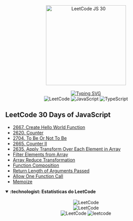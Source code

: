 <div align="center">
<img src="https://assets.leetcode.com/study_plan_v2/30-days-of-javascript/cover" alt="LeetCode JS 30" width="250px">
</div>
</br>

<!-- https://github.com/denvercoder1/readme-typing-svg -->
<div align="center">
<a href="https://git.io/typing-svg"><img src="https://readme-typing-svg.demolab.com?font=Fira+Code&pause=1000&color=31B6D6&center=true&vCenter=true&random=true&width=435&lines=%F0%9F%91%A9%E2%80%8D%F0%9F%92%BB+LeetCode+Daily+Coding+%F0%9F%A7%91%E2%80%8D%F0%9F%92%BB" alt="Typing SVG" /></a>
</div>

<div align="center">
<img src="https://img.shields.io/badge/LeetCode-FFA116.svg?style=for-the-badge&logo=LeetCode&logoColor=white" alt="LeetCode">
<img src="https://img.shields.io/badge/JavaScript-F7DF1E.svg?style=for-the-badge&logo=JavaScript&logoColor=black" alt="JavaScript">
<img src="https://img.shields.io/badge/TypeScript-3178C6.svg?style=for-the-badge&logo=TypeScript&logoColor=white" alt="TypeScript">
</div>

## LeetCode 30 Days of JavaScript
- [2667. Create Hello World Function](2667-Create-Hello-World.md)
- [2620. Counter](2620-Counter.md)
- [2704. To Be Or Not To Be](2704-To-Be-Or-Not-To-Be.md)
- [2665. Counter II](2665-counter-ii.md)
- [2635. Apply Transform Over Each Element in Array](2635-apply-transform-over-each-element-in-array.md)
- [Filter Elements from Array]()
- [Array Reduce Transformation]()
- [Function Composition]()
- [Return Length of Arguments Passed]()
- [Allow One Function Call]()
- [Memoize]()

<!-- LEETCODE -->
<details open>
<summary> <b> :technologist: Estatísticas do LeetCode </b> </summary>
</br>
<div align="center">
<!-- LEETCODE https://github.com/songquanpeng/stats-cards --->
<img src="https://stats.justsong.cn/api/leetcode?username=mayannait&cn=true&theme=onedark" alt="LeetCode">
</br>
<!-- LEETCODE https://github.com/JacobLinCool/LeetCode-Stats-Card --->
<img src="https://leetcard.jacoblin.cool/mayannait?ext=activity" alt="LeetCode">
</br>
<!-- LEETCODE https://github.com/KevzPeter/Leetcode-Badge-Showcase -->
<img src="https://leetcode-badge-showcase.vercel.app/api?username=mayannait&theme=dracula&border=border&animated=true" alt="LeetCode">
<!-- https://leetcode-stats.vercel.app -->
<img src="https://leetcode-stats.vercel.app/api?username=mayannait&theme=Dark" alt="leetcode">
</div>
</details>
